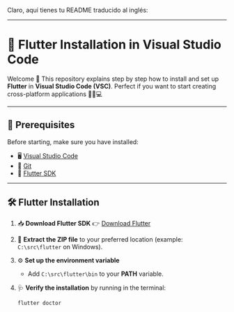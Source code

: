 Claro, aquí tienes tu README traducido al inglés:

---

# 🦋 Flutter Installation in Visual Studio Code

Welcome 👋
This repository explains step by step how to install and set up **Flutter** in **Visual Studio Code (VSC)**.
Perfect if you want to start creating cross-platform applications 🚀📱💻

---

## 📌 Prerequisites

Before starting, make sure you have installed:

* 🖥️ [Visual Studio Code](https://code.visualstudio.com/)
* 🔧 [Git](https://git-scm.com/downloads)
* 🦋 [Flutter SDK](https://docs.flutter.dev/get-started/install)

---

## 🛠️ Flutter Installation

1. 📥 **Download Flutter SDK**
   👉 [Download Flutter](https://docs.flutter.dev/get-started/install)

2. 📂 **Extract the ZIP file** to your preferred location
   (example: `C:\src\flutter` on Windows).

3. ⚙️ **Set up the environment variable**

   * Add `C:\src\flutter\bin` to your **PATH** variable.

4. 🩺 **Verify the installation** by running in the terminal:

   ```bash
   flutter doctor
   ```

